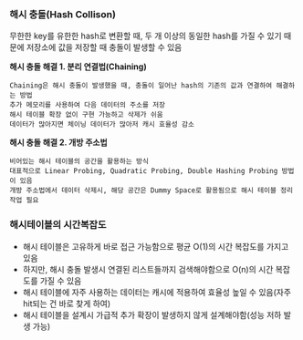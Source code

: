 ### 해시 충돌(Hash Collison)
무한한 key를 유한한 hash로 변환할 때, 두 개 이상의 동일한 hash를 가질 수 있기 때문에 저장소에 값을 저장할 때 충돌이 발생할 수 있음

**해시 충돌 해결 1. 분리 연결법(Chaining)**
```
Chaining은 해시 충돌이 발생했을 때, 충돌이 일어난 hash의 기존의 값과 연결하여 해결하는 방법
추가 메모리를 사용하여 다음 데이터의 주소를 저장
해시 테이블 확장 없이 구현 가능하고 삭제가 쉬움
데이터가 많아지면 체이닝 데이터가 많아저 캐시 효율성 감소
```


**해시 충돌 해결 2. 개방 주소법**
```
비어있는 해시 테이블의 공간을 활용하는 방식
대표적으로 Linear Probing, Quadratic Probing, Double Hashing Probing 방법이 있음
개방 주소법에서 데이터 삭제시, 해당 공간은 Dummy Space로 활용됨으로 해시 테이블 정리 작업 필요
```


### 해시테이블의 시간복잡도
- 해시 테이블은 고유하게 바로 접근 가능함으로 평균 O(1)의 시간 복잡도를 가지고 있음
- 하지만, 해시 충돌 발생시 연결된 리스트들까지 검색해야함으로 O(n)의 시간 복잡도를 가질 수 있음
- 해시 테이블에 자주 사용하는 데이터는 캐시에 적용하여 효율성 높일 수 있음(자주 hit되는 건 바로 찾게 하여)
- 해시 테이블을 설계시 가급적 추가 확장이 발생하지 않게 설계해야함(성능 저하 발생 가능)
